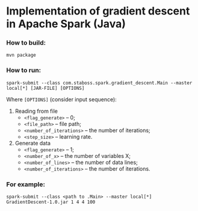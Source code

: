 # Implementation of gradient descent in Apache Spark (Java)
### How to build:
`mvn package`
### How to run:
`spark-submit --class com.staboss.spark.gradient_descent.Main --master local[*] [JAR-FILE] [OPTIONS]`

Where `[OPTIONS]` (consider input sequence):
1. Reading from file
    * `<flag_generate>` – 0;
    * `<file_path>` – file path;
    * `<number_of_iterations>` – the number of iterations;
    * `<step_size>` – learning rate.
2. Generate data
    * `<flag_generate>` – 1;
    * `<number_of_x>` – the number of variables X;
    * `<number_of_lines>` – the number of data lines;
    * `<number_of_iterations>` – the number of iterations.

### For example:
`spark-submit --class <path to .Main> --master local[*] GradientDescent-1.0.jar 1 4 4 100`

